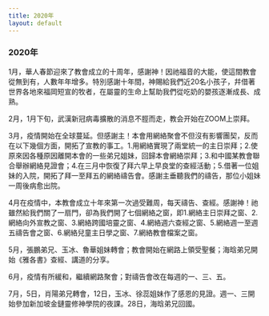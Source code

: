 ```yaml
---
title: 2020年
layout: default
---
```


### 2020年

1月，華人春節迎來了教會成立的十周年，感謝神！因祂福音的大能，使這間教會從無到有，人數年年增多。特別感謝十年間，神賜給我們近20名小孩子，幷借著世界各地來福岡短宣的牧者，在屬靈的生命上幫助我們從吃奶的嬰孩逐漸成長、成熟。    



2月，1月下旬，武漢新冠病毒擴散的消息不脛而走，教会开始在ZOOM上崇拜。    



3月，疫情開始在全球蔓延。但感謝主！本會用網絡聚會不但沒有影響團契，反而在以下幾個方面，開拓了宣教的事工。1.用網絡實現了兩堂統一的主日崇拜；2.使原來因各種原因離開本會的一些弟兄姐妹，回歸本會網絡崇拜；3.和中國某教會聯合舉辦網絡見證會；4.在三月中恢復了拜六早上早良堂的查經活動；5.借著一位姐妹的入院，開拓了拜一至拜五的網絡禱告會。感謝主垂聽我們的禱告，那位小姐妹一周後病愈出院。    



4月在疫情中，本教會成立十年來第一次過受難周，每天禱告、查經。感謝神！祂雖然給我們關了一扇門，卻為我們開了七個網絡之窗，即1.網絡主日崇拜之窗、2.網絡向外宣教之窗、3.網絡跨國培靈之窗、4.網絡週六查經之窗、5.網絡週一至週五禱告會之窗、6.網絡兒童主日學之窗、7.網絡教會檔案之窗。   



5月，張鵬弟兄、玉冰、魯華姐妹轉會；教會開始在網路上領受聖餐；海晗弟兄開始《雅各書》查經、講道的分享。



6月，疫情有所緩和，繼續網路聚會；對禱告會改在每週的一、三、五。  



7月，5日，肖陽弟兄轉會，12日，玉冰、徐蕊姐妹作了感恩的見證。週一、三開始參加新加坡金鏈靈修神學院的夜課。28日，海晗弟兄回國。
